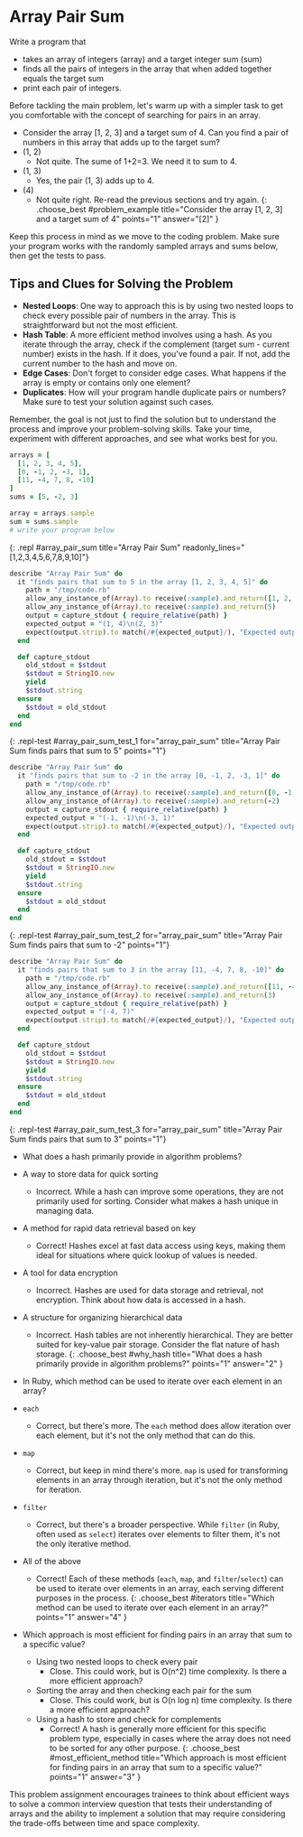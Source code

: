 # Array Pair Sum

Write a program that
- takes an array of integers (array) and a target integer sum (sum)
- finds all the pairs of integers in the array that when added together equals the target sum
- print each pair of integers.

Before tackling the main problem, let's warm up with a simpler task to get you comfortable with the concept of searching for pairs in an array.

- Consider the array [1, 2, 3] and a target sum of 4. Can you find a pair of numbers in this array that adds up to the target sum? 
- (1, 2)
  - Not quite. The sume of 1+2=3. We need it to sum to 4.
- (1, 3)
  - Yes, the pair (1, 3) adds up to 4.
- (4)
  - Not quite right. Re-read the previous sections and try again.
{: .choose_best #problem_example title="Consider the array [1, 2, 3] and a target sum of 4" points="1" answer="[2]" }

Keep this process in mind as we move to the coding problem. Make sure your program works with the randomly sampled arrays and sums below, then get the tests to pass.

## Tips and Clues for Solving the Problem
- **Nested Loops**: One way to approach this is by using two nested loops to check every possible pair of numbers in the array. This is straightforward but not the most efficient.
- **Hash Table**: A more efficient method involves using a hash. As you iterate through the array, check if the complement (target sum - current number) exists in the hash. If it does, you've found a pair. If not, add the current number to the hash and move on.
- **Edge Cases**: Don't forget to consider edge cases. What happens if the array is empty or contains only one element?
- **Duplicates**: How will your program handle duplicate pairs or numbers? Make sure to test your solution against such cases.

Remember, the goal is not just to find the solution but to understand the process and improve your problem-solving skills. Take your time, experiment with different approaches, and see what works best for you.

```ruby
arrays = [
  [1, 2, 3, 4, 5],
  [0, -1, 2, -3, 1],
  [11, -4, 7, 8, -10]
]
sums = [5, -2, 3]

array = arrays.sample
sum = sums.sample
# write your program below
```
{: .repl #array_pair_sum title="Array Pair Sum" readonly_lines="[1,2,3,4,5,6,7,8,9,10]"}

```ruby
describe "Array Pair Sum" do
  it "finds pairs that sum to 5 in the array [1, 2, 3, 4, 5]" do
    path = "/tmp/code.rb"
    allow_any_instance_of(Array).to receive(:sample).and_return([1, 2, 3, 4, 5])
    allow_any_instance_of(Array).to receive(:sample).and_return(5)
    output = capture_stdout { require_relative(path) }
    expected_output = "(1, 4)\n(2, 3)"
    expect(output.strip).to match(/#{expected_output}/), "Expected output to be '#{expected_output}', but was '#{output.strip}'."
  end

  def capture_stdout
    old_stdout = $stdout
    $stdout = StringIO.new
    yield
    $stdout.string
  ensure
    $stdout = old_stdout
  end
end
```
{: .repl-test #array_pair_sum_test_1 for="array_pair_sum" title="Array Pair Sum finds pairs that sum to 5" points="1"}

```ruby
describe "Array Pair Sum" do
  it "finds pairs that sum to -2 in the array [0, -1, 2, -3, 1]" do
    path = "/tmp/code.rb"
    allow_any_instance_of(Array).to receive(:sample).and_return([0, -1, 2, -3, 1])
    allow_any_instance_of(Array).to receive(:sample).and_return(-2)
    output = capture_stdout { require_relative(path) }
    expected_output = "(-1, -1)\n(-3, 1)"
    expect(output.strip).to match(/#{expected_output}/), "Expected output to be '#{expected_output}', but was '#{output.strip}'."
  end

  def capture_stdout
    old_stdout = $stdout
    $stdout = StringIO.new
    yield
    $stdout.string
  ensure
    $stdout = old_stdout
  end
end
```
{: .repl-test #array_pair_sum_test_2 for="array_pair_sum" title="Array Pair Sum finds pairs that sum to -2" points="1"}

```ruby
describe "Array Pair Sum" do
  it "finds pairs that sum to 3 in the array [11, -4, 7, 8, -10]" do
    path = "/tmp/code.rb"
    allow_any_instance_of(Array).to receive(:sample).and_return([11, -4, 7, 8, -10])
    allow_any_instance_of(Array).to receive(:sample).and_return(3)
    output = capture_stdout { require_relative(path) }
    expected_output = "(-4, 7)"
    expect(output.strip).to match(/#{expected_output}/), "Expected output to be '#{expected_output}', but was '#{output.strip}'."
  end

  def capture_stdout
    old_stdout = $stdout
    $stdout = StringIO.new
    yield
    $stdout.string
  ensure
    $stdout = old_stdout
  end
end
```
{: .repl-test #array_pair_sum_test_3 for="array_pair_sum" title="Array Pair Sum finds pairs that sum to 3" points="1"}



- What does a hash primarily provide in algorithm problems?
- A way to store data for quick sorting
  - Incorrect. While a hash can improve some operations, they are not primarily used for sorting. Consider what makes a hash unique in managing data.
- A method for rapid data retrieval based on key
  - Correct! Hashes excel at fast data access using keys, making them ideal for situations where quick lookup of values is needed.
- A tool for data encryption
  - Incorrect. Hashes are used for data storage and retrieval, not encryption. Think about how data is accessed in a hash.
- A structure for organizing hierarchical data
  - Incorrect. Hash tables are not inherently hierarchical. They are better suited for key-value pair storage. Consider the flat nature of hash storage.
{: .choose_best #why_hash title="What does a hash primarily provide in algorithm problems?" points="1" answer="2" }

- In Ruby, which method can be used to iterate over each element in an array?
- `each`
  - Correct, but there's more. The `each` method does allow iteration over each element, but it's not the only method that can do this.
- `map`
  - Correct, but keep in mind there's more. `map` is used for transforming elements in an array through iteration, but it's not the only method for iteration.
- `filter`
  - Correct, but there's a broader perspective. While `filter` (in Ruby, often used as `select`) iterates over elements to filter them, it's not the only iterative method.
- All of the above
  - Correct! Each of these methods (`each`, `map`, and `filter`/`select`) can be used to iterate over elements in an array, each serving different purposes in the process.
{: .choose_best #iterators title="Which method can be used to iterate over each element in an array?" points="1" answer="4" }

- Which approach is most efficient for finding pairs in an array that sum to a specific value?
  - Using two nested loops to check every pair
    - Close. This could work, but is O(n^2) time complexity. Is there a more efficient approach?
  - Sorting the array and then checking each pair for the sum
    - Close. This could work, but is O(n log n) time complexity. Is there a more efficient approach?
  - Using a hash to store and check for complements
    - Correct! A hash is generally more efficient for this specific problem type, especially in cases where the array does not need to be sorted for any other purpose.
{: .choose_best #most_efficient_method title="Which approach is most efficient for finding pairs in an array that sum to a specific value?" points="1" answer="3" }


<!-- TODO: follow on short answer question -->
<!-- Explain how a hash table can be used to find a pair of numbers in an array that sum up to a given target. Please explain the time and space complexity for this approach.

Sample Answer: A hash table can be used to track the elements we've seen as we iterate through the array. For each element, we calculate its complement by subtracting the element from the target sum. We then check if this complement is already in our hash table. If it is, we've found a pair that sums up to the target. If not, we add the current element to the hash table and continue. This allows for efficient lookups and avoids the need for nested loops, significantly reducing the time complexity from O(n^2) to O(n). -->


This problem assignment encourages trainees to think about efficient ways to solve a common interview question that tests their understanding of arrays and the ability to implement a solution that may require considering the trade-offs between time and space complexity.
